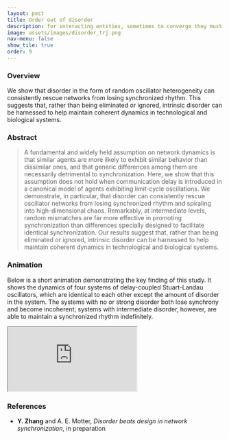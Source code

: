 ```yaml
---
layout: post
title: Order out of disorder
description: for interacting entities, sometimes to converge they must diverge
image: assets/images/disorder_trj.png
nav-menu: false
show_tile: true
order: 9
---
```


### Overview
We show that disorder in the form of random oscillator heterogeneity can consistently rescue networks from losing synchronized rhythm. This suggests that, rather than being eliminated or ignored, intrinsic disorder can be harnessed to help maintain coherent dynamics in technological and biological systems.

### Abstract
> A fundamental and widely held assumption on network dynamics is that similar agents are more likely to exhibit similar behavior than dissimilar ones, and that generic differences among them are necessarily detrimental to synchronization.
> Here, we show that this assumption does not hold when communication delay is introduced in a canonical model of agents exhibiting limit-cycle oscillations.
> We demonstrate, in particular, that disorder can consistently rescue oscillator networks from losing synchronized rhythm and spiraling into high-dimensional chaos.
> Remarkably, at intermediate levels, random mismatches are far more effective in promoting synchronization than differences specially designed to facilitate identical synchronization.
> Our results suggest that, rather than being eliminated or ignored, intrinsic disorder can be harnessed to help maintain coherent dynamics in technological and biological systems.

### Animation
Below is a short animation demonstrating the key finding of this study. It shows the dynamics of four systems of delay-coupled Stuart-Landau oscillators, which are identical to each other except the amount of disorder in the system. The systems with no or strong disorder both lose synchrony and become incoherent; systems with intermediate disorder, however, are able to maintain a synchronized rhythm indefinitely.

<div class="resp-container">
  <iframe class="resp-iframe" src="https://www.youtube.com/embed/u6i2XwrGVqk" allow="accelerometer; autoplay; encrypted-media; gyroscope; picture-in-picture" allowfullscreen></iframe>
</div>

### References
* **Y. Zhang** and A. E. Motter, *Disorder beats design in network synchronization*, in preparation
